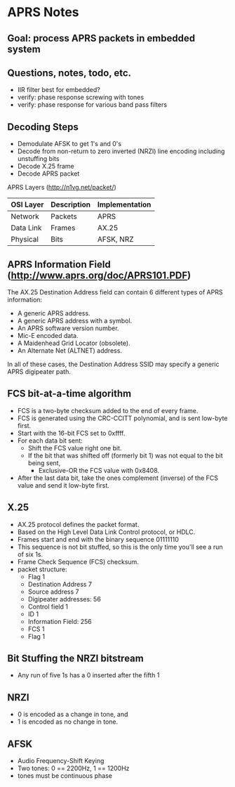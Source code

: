 
# APRS Notes

## Goal: process APRS packets in embedded system

## Questions, notes, todo, etc.

 * IIR filter best for embedded?
 * verify: phase response screwing with tones
 * verify: phase response for various band pass filters

## Decoding Steps
 * Demodulate AFSK to get 1's and 0's
 * Decode from non-return to zero inverted (NRZI) line encoding including unstuffing bits
 * Decode X.25 frame
 * Decode APRS packet


APRS Layers (http://n1vg.net/packet/)

| OSI Layer | Description | Implementation |
|-----------|-------------|----------------|
| Network   | Packets     | APRS           |
| Data Link | Frames      | AX.25          |
| Physical  | Bits        | AFSK, NRZ      |


## APRS Information Field (http://www.aprs.org/doc/APRS101.PDF)

The AX.25 Destination Address field can contain 6 different types of APRS
information:

 * A generic APRS address.
 * A generic APRS address with a symbol.
 * An APRS software version number.
 * Mic-E encoded data.
 * A Maidenhead Grid Locator (obsolete).
 * An Alternate Net (ALTNET) address.

In all of these cases, the Destination Address SSID may specify a generic APRS digipeater path.

## FCS bit-at-a-time algorithm

 * FCS is a two-byte checksum added to the end of every frame.
 * FCS is generated using the CRC-CCITT polynomial, and is sent low-byte first.
 * Start with the 16-bit FCS set to 0xffff.
 * For each data bit sent:
   * Shift the FCS value right one bit.
   * If the bit that was shifted off (formerly bit 1) was not equal to the bit being sent,
     * Exclusive-OR the FCS value with 0x8408.
 * After the last data bit, take the ones complement (inverse) of the FCS value and send it low-byte first.


## X.25

 * AX.25 protocol defines the packet format.
 * Based on the High Level Data Link Control protocol, or HDLC.
 * Frames start and end with the binary sequence 01111110
 * This sequence is not bit stuffed, so this is the only time you'll see a run of six 1s. 
 * Frame Check Sequence (FCS) checksum. 
 * packet structure: 
   * Flag 1
   * Destination Address 7
   * Source address 7
   * Digipeater addresses: 56
   * Control field 1
   * ID 1
   * Information Field: 256
   * FCS 1
   * Flag 1

## Bit Stuffing the NRZI bitstream
 * Any run of five 1s has a 0 inserted after the fifth 1

## NRZI
 * 0 is encoded as a change in tone, and 
 * 1 is encoded as no change in tone.

## AFSK
 * Audio Frequency-Shift Keying
 * Two tones: 0 == 2200Hz, 1 == 1200Hz 
 * tones must be continuous phase
